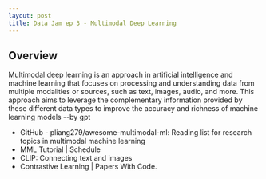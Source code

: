 ```yaml
---
layout: post
title: Data Jam ep 3 - Multimodal Deep Learning
---
```


## Overview
Multimodal deep learning is an approach in artificial intelligence and machine learning that focuses on processing and understanding data from multiple modalities or sources, such as text, images, audio, and more. This approach aims to leverage the complementary information provided by these different data types to improve the accuracy and richness of machine learning models --by gpt

- GitHub - pliang279/awesome-multimodal-ml: Reading list for research topics in multimodal machine learning
- MML Tutorial | Schedule
- CLIP: Connecting text and images
- Contrastive Learning | Papers With Code.
